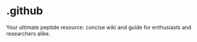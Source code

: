 # .github
Your ultimate peptide resource: concise wiki and guide for enthusiasts and researchers alike.
